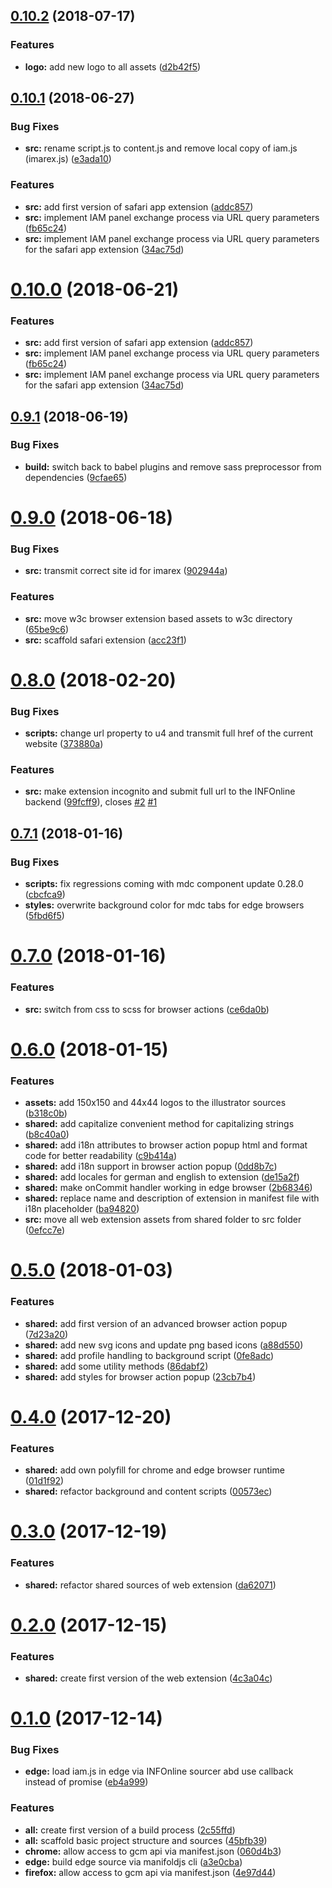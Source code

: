 <a name="0.10.2"></a>
## [0.10.2](https://vgitbn003.infon/IAM/iam-web-extension/compare/v0.10.1...v0.10.2) (2018-07-17)


### Features

* **logo:** add new logo to all assets ([d2b42f5](https://vgitbn003.infon/IAM/iam-web-extension/commits/d2b42f5))



<a name="0.10.1"></a>
## [0.10.1](https://vgitbn003.infon/IAM/iam-web-extension/compare/v0.9.1...v0.10.1) (2018-06-27)


### Bug Fixes

* **src:** rename script.js to content.js and remove local copy of iam.js (imarex.js) ([e3ada10](https://vgitbn003.infon/IAM/iam-web-extension/commits/e3ada10))


### Features

* **src:** add first version of safari app extension ([addc857](https://vgitbn003.infon/IAM/iam-web-extension/commits/addc857))
* **src:** implement IAM panel exchange process via URL query parameters ([fb65c24](https://vgitbn003.infon/IAM/iam-web-extension/commits/fb65c24))
* **src:** implement IAM panel exchange process via URL query parameters for the safari app extension ([34ac75d](https://vgitbn003.infon/IAM/iam-web-extension/commits/34ac75d))



<a name="0.10.0"></a>
# [0.10.0](https://vgitbn003.infon/IAM/iam-web-extension/compare/v0.9.1...v0.10.0) (2018-06-21)


### Features

* **src:** add first version of safari app extension ([addc857](https://vgitbn003.infon/IAM/iam-web-extension/commits/addc857))
* **src:** implement IAM panel exchange process via URL query parameters ([fb65c24](https://vgitbn003.infon/IAM/iam-web-extension/commits/fb65c24))
* **src:** implement IAM panel exchange process via URL query parameters for the safari app extension ([34ac75d](https://vgitbn003.infon/IAM/iam-web-extension/commits/34ac75d))



<a name="0.9.1"></a>
## [0.9.1](https://vgitbn003.infon/IAM/iam-web-extension/compare/v0.9.0...v0.9.1) (2018-06-19)


### Bug Fixes

* **build:** switch back to babel plugins and remove sass preprocessor from dependencies ([9cfae65](https://vgitbn003.infon/IAM/iam-web-extension/commits/9cfae65))



<a name="0.9.0"></a>
# [0.9.0](https://vgitbn003.infon/IAM/iam-web-extension/compare/v0.8.0...v0.9.0) (2018-06-18)


### Bug Fixes

* **src:** transmit correct site id for imarex ([902944a](https://vgitbn003.infon/IAM/iam-web-extension/commits/902944a))


### Features

* **src:** move w3c browser extension based assets to w3c directory ([65be9c6](https://vgitbn003.infon/IAM/iam-web-extension/commits/65be9c6))
* **src:** scaffold safari extension ([acc23f1](https://vgitbn003.infon/IAM/iam-web-extension/commits/acc23f1))



<a name="0.8.0"></a>
# [0.8.0](https://vgitbn003.infon/IAM/iam-web-extension/compare/v0.7.1...v0.8.0) (2018-02-20)


### Bug Fixes

* **scripts:** change url property to u4 and transmit full href of the current website ([373880a](https://vgitbn003.infon/IAM/iam-web-extension/commits/373880a))


### Features

* **src:** make extension incognito and submit full url to the INFOnline backend ([99fcff9](https://vgitbn003.infon/IAM/iam-web-extension/commits/99fcff9)), closes [#2](https://vgitbn003.infon/IAM/iam-web-extension/issues/2) [#1](https://vgitbn003.infon/IAM/iam-web-extension/issues/1)



<a name="0.7.1"></a>
## [0.7.1](https://vgitbn003.infon/IAM/iam-web-extension/compare/v0.7.0...v0.7.1) (2018-01-16)


### Bug Fixes

* **scripts:** fix regressions coming with mdc component update 0.28.0 ([cbcfca9](https://vgitbn003.infon/IAM/iam-web-extension/commits/cbcfca9))
* **styles:** overwrite background color for mdc tabs for edge browsers ([5fbd6f5](https://vgitbn003.infon/IAM/iam-web-extension/commits/5fbd6f5))



<a name="0.7.0"></a>
# [0.7.0](https://vgitbn003.infon/IAM/iam-web-extension/compare/v0.6.0...v0.7.0) (2018-01-16)


### Features

* **src:** switch from css to scss for browser actions ([ce6da0b](https://vgitbn003.infon/IAM/iam-web-extension/commits/ce6da0b))



<a name="0.6.0"></a>
# [0.6.0](https://vgitbn003.infon/IAM/iam-web-extension/compare/v0.5.0...v0.6.0) (2018-01-15)


### Features

* **assets:** add 150x150 and 44x44 logos to the illustrator sources ([b318c0b](https://vgitbn003.infon/IAM/iam-web-extension/commits/b318c0b))
* **shared:** add capitalize convenient method for capitalizing strings ([b8c40a0](https://vgitbn003.infon/IAM/iam-web-extension/commits/b8c40a0))
* **shared:** add i18n attributes to browser action popup html and format code for better readability ([c9b414a](https://vgitbn003.infon/IAM/iam-web-extension/commits/c9b414a))
* **shared:** add i18n support in browser action popup ([0dd8b7c](https://vgitbn003.infon/IAM/iam-web-extension/commits/0dd8b7c))
* **shared:** add locales for german and english to extension ([de15a2f](https://vgitbn003.infon/IAM/iam-web-extension/commits/de15a2f))
* **shared:** make onCommit handler working in edge browser ([2b68346](https://vgitbn003.infon/IAM/iam-web-extension/commits/2b68346))
* **shared:** replace name and description of extension in manifest file with i18n placeholder ([ba94820](https://vgitbn003.infon/IAM/iam-web-extension/commits/ba94820))
* **src:** move all web extension assets from shared folder to src folder ([0efcc7e](https://vgitbn003.infon/IAM/iam-web-extension/commits/0efcc7e))



<a name="0.5.0"></a>
# [0.5.0](https://vgitbn003.infon/IAM/iam-web-extension/compare/v0.4.0...v0.5.0) (2018-01-03)


### Features

* **shared:** add first version of an advanced browser action popup ([7d23a20](https://vgitbn003.infon/IAM/iam-web-extension/commits/7d23a20))
* **shared:** add new svg icons and update png based icons ([a88d550](https://vgitbn003.infon/IAM/iam-web-extension/commits/a88d550))
* **shared:** add profile handling to background script ([0fe8adc](https://vgitbn003.infon/IAM/iam-web-extension/commits/0fe8adc))
* **shared:** add some utility methods ([86dabf2](https://vgitbn003.infon/IAM/iam-web-extension/commits/86dabf2))
* **shared:** add styles for browser action popup ([23cb7b4](https://vgitbn003.infon/IAM/iam-web-extension/commits/23cb7b4))



<a name="0.4.0"></a>
# [0.4.0](https://vgitbn003.infon/IAM/iam-web-extension/compare/v0.3.0...v0.4.0) (2017-12-20)


### Features

* **shared:** add own polyfill for chrome and edge browser runtime ([01d1f92](https://vgitbn003.infon/IAM/iam-web-extension/commits/01d1f92))
* **shared:** refactor background and content scripts ([00573ec](https://vgitbn003.infon/IAM/iam-web-extension/commits/00573ec))



<a name="0.3.0"></a>
# [0.3.0](https://vgitbn003.infon/IAM/iam-web-extension/compare/v0.2.0...v0.3.0) (2017-12-19)


### Features

* **shared:** refactor shared sources of web extension ([da62071](https://vgitbn003.infon/IAM/iam-web-extension/commits/da62071))



<a name="0.2.0"></a>
# [0.2.0](https://vgitbn003.infon/IAM/iam-web-extension/compare/v0.1.0...v0.2.0) (2017-12-15)


### Features

* **shared:** create first version of the web extension ([4c3a04c](https://vgitbn003.infon/IAM/iam-web-extension/commits/4c3a04c))



<a name="0.1.0"></a>
# [0.1.0](https://vgitbn003.infon/IAM/iam-web-extension/compare/45bfb39...v0.1.0) (2017-12-14)


### Bug Fixes

* **edge:** load iam.js in edge via INFOnline sourcer abd use callback instead of promise ([eb4a999](https://vgitbn003.infon/IAM/iam-web-extension/commits/eb4a999))


### Features

* **all:** create first version of a build process ([2c55ffd](https://vgitbn003.infon/IAM/iam-web-extension/commits/2c55ffd))
* **all:** scaffold basic project structure and sources ([45bfb39](https://vgitbn003.infon/IAM/iam-web-extension/commits/45bfb39))
* **chrome:** allow access to gcm api via manifest.json ([060d4b3](https://vgitbn003.infon/IAM/iam-web-extension/commits/060d4b3))
* **edge:** build edge source via manifoldjs cli ([a3e0cba](https://vgitbn003.infon/IAM/iam-web-extension/commits/a3e0cba))
* **firefox:** allow access to gcm api via manifest.json ([4e97d44](https://vgitbn003.infon/IAM/iam-web-extension/commits/4e97d44))



